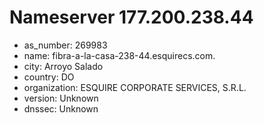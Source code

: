 # Nameserver 177.200.238.44

* as_number: 269983
* name: fibra-a-la-casa-238-44.esquirecs.com.
* city: Arroyo Salado
* country: DO
* organization: ESQUIRE CORPORATE SERVICES, S.R.L.
* version: Unknown
* dnssec: Unknown
